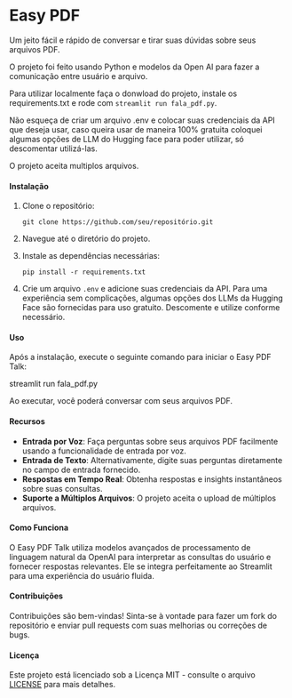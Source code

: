 # Easy PDF

Um jeito fácil e rápido de conversar e tirar suas dúvidas sobre seus arquivos PDF.

O projeto foi feito usando Python e modelos da Open AI para fazer a comunicação entre usuário e arquivo.

Para utilizar localmente faça o donwload do projeto, instale os requirements.txt e rode com `streamlit run fala_pdf.py`.

Não esqueça de criar um arquivo .env e colocar suas credenciais da API que deseja usar, caso queira usar de maneira 100% gratuita coloquei algumas opções de LLM do Hugging face para poder utilizar, só descomentar utilizá-las.

O projeto aceita multiplos arquivos.

#### Instalação

1. Clone o repositório:

    ```
    git clone https://github.com/seu/repositório.git
    ```

2. Navegue até o diretório do projeto.

3. Instale as dependências necessárias:

    ```
    pip install -r requirements.txt
    ```

4. Crie um arquivo `.env` e adicione suas credenciais da API. Para uma experiência sem complicações, algumas opções dos LLMs da Hugging Face são fornecidas para uso gratuito. Descomente e utilize conforme necessário.

#### Uso

Após a instalação, execute o seguinte comando para iniciar o Easy PDF Talk:

streamlit run fala_pdf.py


Ao executar, você poderá conversar com seus arquivos PDF.

#### Recursos

- **Entrada por Voz**: Faça perguntas sobre seus arquivos PDF facilmente usando a funcionalidade de entrada por voz.
- **Entrada de Texto**: Alternativamente, digite suas perguntas diretamente no campo de entrada fornecido.
- **Respostas em Tempo Real**: Obtenha respostas e insights instantâneos sobre suas consultas.
- **Suporte a Múltiplos Arquivos**: O projeto aceita o upload de múltiplos arquivos.

#### Como Funciona

O Easy PDF Talk utiliza modelos avançados de processamento de linguagem natural da OpenAI para interpretar as consultas do usuário e fornecer respostas relevantes. Ele se integra perfeitamente ao Streamlit para uma experiência do usuário fluida.

#### Contribuições

Contribuições são bem-vindas! Sinta-se à vontade para fazer um fork do repositório e enviar pull requests com suas melhorias ou correções de bugs.

#### Licença

Este projeto está licenciado sob a Licença MIT - consulte o arquivo [LICENSE](LICENSE) para mais detalhes.

